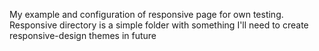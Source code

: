 My example and configuration of responsive page for own testing.
Responsive directory is a simple folder with something I'll need to create responsive-design themes in future
